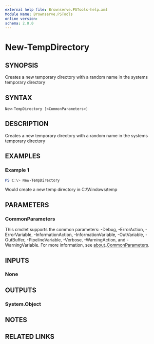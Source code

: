 ```yaml
---
external help file: Brownserve.PSTools-help.xml
Module Name: Brownserve.PSTools
online version:
schema: 2.0.0
---
```


# New-TempDirectory

## SYNOPSIS
Creates a new temporary directory with a random name in the systems temporary directory

## SYNTAX

```
New-TempDirectory [<CommonParameters>]
```

## DESCRIPTION
Creates a new temporary directory with a random name in the systems temporary directory

## EXAMPLES

### Example 1
```powershell
PS C:\> New-TempDirectory
```

Would create a new temp directory in C:\Windows\temp

## PARAMETERS

### CommonParameters
This cmdlet supports the common parameters: -Debug, -ErrorAction, -ErrorVariable, -InformationAction, -InformationVariable, -OutVariable, -OutBuffer, -PipelineVariable, -Verbose, -WarningAction, and -WarningVariable. For more information, see [about_CommonParameters](http://go.microsoft.com/fwlink/?LinkID=113216).

## INPUTS

### None
## OUTPUTS

### System.Object
## NOTES

## RELATED LINKS
